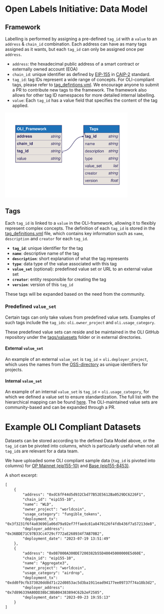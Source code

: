 # Open Labels Initiative: Data Model

## Framework
Labelling is performed by assigning a pre-defined `tag_id` with a `value` to an `address` & `chain_id` combination. Each address can have as many tags assigned as it wants, but each `tag_id` can only be assigned once per `address`.

* `address`: the hexadecimal public address of a smart contract or externally owned account (EOA)
* `chain_id`: unique identifier as defined by [EIP-155](https://github.com/ethereum/EIPs/blob/master/EIPS/eip-155.md) in [CAIP-2](https://github.com/ChainAgnostic/CAIPs/blob/main/CAIPs/caip-2.md) standard.
* `tag_id`: tag IDs represent a wide range of concepts. For OLI-compliant tags, please refer to [tag_defintions.yml](tags/tag_definitions.yml). We encourage anyone to submit a PR to contribute new tags to the framework. The framework also allows for other tag ID namespaces for more detailed internal labelling.
* `value`: Each `tag_id` has a value field that specifies the content of the tag applied.

<img src="img/data_model.svg" alt="Data Model" width="400">

## Tags

Each `tag_id` is linked to a `value` in the OLI-framework, allowing it to flexibly represent complex concepts. The definition of each `tag_id` is stored in the [tag_definitions.yml](tags/tag_definitions.yml) file, which contains key information such as `name`, `description` and `creator` for each `tag_id`.

- **`tag_id`**: unique identifier for the tag
- **`name`**: descriptive name of the tag
- **`description`**: short explanation of what the tag represents
- **`type`**: data type of the value associated with this tag
- **`value_set`** (optional): predefined value set or URL to an external value set
- **`creator`**: entity responsible for creating the tag
- **`version`**: version of this `tag_id`

These tags will be expanded based on the need from the community.

### Predefined `value_set`
Certain tags can only take values from predefined value sets. Examples of such tags include the `tag_ids`: `oli.owner_project` and `oli.usage_category`. 

These predefined value sets can reside and be maintained in the OLI GitHub repository under the [tags/valuesets](tags/valuesets) folder or in external directories.

#### External `value_set`
An example of an external `value_set` is `tag_id` = `oli.deployer_project`, which uses the names from the [OSS-directory](https://github.com/opensource-observer/oss-directory/tree/main) as unique identifiers for projects.

#### Internal `value_set`
An example of an internal `value_set` is `tag_id` = `oli.usage_category`, for which we defined a value set to ensure standardization. The full list with the hierarchical mapping can be found [here](tags/valuesets/category_definitions.yml). The OLI-maintained value sets are community-based and can be expanded through a PR.

# Example OLI Compliant Datasets
Datasets can be stored according to the defined Data Model above, or the `tag_id` can be pivoted into columns, which is particularly useful when not all `tag_id`s are relevant for a data team.

We have uploaded some OLI compliant sample data (`tag_id` is pivoted into columns) for [OP Mainnet (eip155-10)](./sample_data/op-mainnet_top_100_contracts_by_txcount_2024_07_24.json) and [Base (eip155-8453)](./sample_data/base_top_100_contracts_by_txcount_2024_07_24.json).

A short excerpt:
```
[
    {
        "address": "0xdC6fF44d5d932Cbd77B52E5612Ba0529DC6226F1",
        "chain_id": "eip155-10",
        "name": "WLD",
        "owner_project": "worldcoin",
        "usage_category": "fungible_tokens",
        "deployment_tx": "0x3f3231f6f4a036901a06d79a92ef7ffaedc81a8470126f4fdb436f7a57213de8",
        "deployer_address": "0x36BDE71C97B33Cc4729cf772aE268934f7AB70B2",
        "deployment_date": "2023-07-19 13:51:49"
    },
    {
        "address": "0x087000A300DE7200382b55D40045000000E5d60E",
        "chain_id": "eip155-10",
        "name": "Aggregate3",
        "owner_project": "worldcoin",
        "usage_category": "airdrop",
        "deployment_tx": "0xdd0f9cfb373020dd8d71c22d0853ac5d3ba1911ead94177ee09737f74a18b3d2",
        "deployer_address": "0x7d896339A80DD38bC3BbB04383894C62b2eF2585",
        "deployment_date": "2023-09-23 19:55:13"
    }
]
```